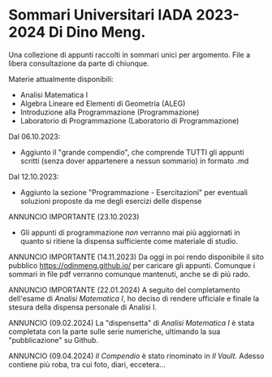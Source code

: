 # Sommari Universitari IADA 2023-2024 Di Dino Meng.
Una collezione di appunti raccolti in sommari unici per argomento.
File a libera consultazione da parte di chiunque.

Materie attualmente disponibili:
- Analisi Matematica I
- Algebra Lineare ed Elementi di Geometria (ALEG)
- Introduzione alla Programmazione (Programmazione)
- Laboratorio di Programmazione (Laboratorio di Programmazione)

Dal 06.10.2023:
- Aggiunto il "grande compendio", che comprende TUTTI gli appunti scritti (senza dover appartenere a nessun sommario) in formato .md

Dal 12.10.2023:
- Aggiunto la sezione "Programmazione - Esercitazioni" per eventuali soluzioni proposte da me degli esercizi delle dispense

ANNUNCIO IMPORTANTE (23.10.2023)
- Gli appunti di programmazione *non* verranno mai più aggiornati in quanto si ritiene la dispensa sufficiente come materiale di studio.

ANNUNCIO IMPORTANTE (14.11.2023)
Da oggi in poi rendo disponibile il sito pubblico https://odinmeng.github.io/ per caricare gli appunti. Comunque i sommari in file pdf verranno comunque mantenuti, anche se di più rado.

ANNUNCIO IMPORTANTE (22.01.2024)
A seguito del completamento dell'esame di *Analisi Matematica I*, ho deciso di rendere ufficiale e finale la stesura della dispensa personale di Analisi I.

ANNUNCIO (09.02.2024)
La "dispensetta" di *Analisi Matematica I* è stata completata con la parte sulle serie numeriche, ultimando la sua "pubblicazione" su Github.

ANNUNCIO (09.04.2024)
*Il Compendio* è stato rinominato in *Il Vault*. Adesso contiene più roba, tra cui foto, diari, eccetera...